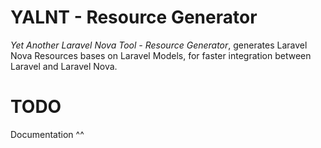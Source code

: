 # YALNT - Resource Generator

*Yet Another Laravel Nova Tool - Resource Generator*, generates Laravel Nova Resources bases on Laravel Models, for faster integration between Laravel and Laravel Nova.


# TODO

Documentation ^^
